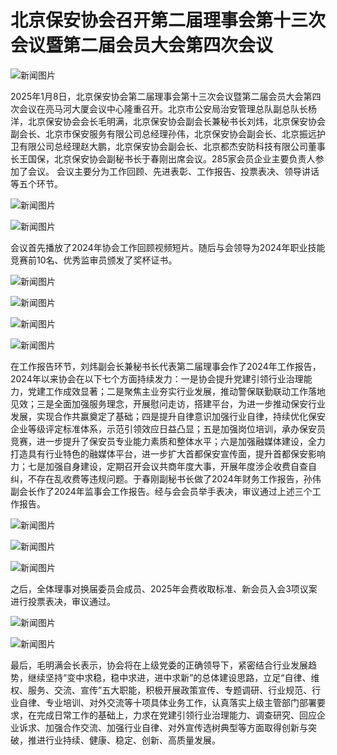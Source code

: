# 北京保安协会召开第二届理事会第十三次会议暨第二届会员大会第四次会议
 
![新闻图片](http://static.ztmagroup.com/data/images/1741443233876.png)

2025年1月8日，北京保安协会第二届理事会第十三次会议暨第二届会员大会第四次会议在亮马河大厦会议中心隆重召开。北京市公安局治安管理总队副总队长杨洋，北京保安协会会长毛明满，北京保安协会副会长兼秘书长刘炜，北京保安协会副会长、北京市保安服务有限公司总经理孙伟，北京保安协会副会长、北京振远护卫有限公司总经理赵大鹏，北京保安协会副会长、北京都杰安防科技有限公司董事长王国保，北京保安协会副秘书长于春刚出席会议。285家会员企业主要负责人参加了会议。
会议主要分为工作回顾、先进表彰、工作报告、投票表决、领导讲话等五个环节。
 
![新闻图片](http://static.ztmagroup.com/data/images/1741443237973.png)

![新闻图片](http://static.ztmagroup.com/data/images/1741443242376.png)
 
会议首先播放了2024年协会工作回顾视频短片。随后与会领导为2024年职业技能竞赛前10名、优秀监审员颁发了奖杯证书。

![新闻图片](http://static.ztmagroup.com/data/images/1741443247358.png)

![新闻图片](http://static.ztmagroup.com/data/images/1741443251032.png)

![新闻图片](http://static.ztmagroup.com/data/images/1741443254714.png)

![新闻图片](http://static.ztmagroup.com/data/images/1741443258606.png)


在工作报告环节，刘炜副会长兼秘书长代表第二届理事会作了2024年工作报告，2024年以来协会在以下七个方面持续发力：一是协会提升党建引领行业治理能力，党建工作成效显著；二是聚焦主业夯实行业发展，推动警保联勤联动工作落地见效；三是全面加强服务理念，开展慰问走访，搭建平台，为进一步推动保安行业发展，实现合作共赢奠定了基础；四是提升自律意识加强行业自律，持续优化保安企业等级评定标准体系，示范引领效应日益凸显；五是加强岗位培训，承办保安员竞赛，进一步提升了保安员专业能力素质和整体水平；六是加强融媒体建设，全力打造具有行业特色的融媒体平台，进一步扩大首都保安宣传面，提升首都保安影响力；七是加强自身建设，定期召开会议共商年度大事，开展年度涉企收费自查自纠，不存在乱收费等违规问题。于春刚副秘书长做了2024年财务工作报告，孙伟副会长作了2024年监事会工作报告。经与会会员举手表决，审议通过上述三个工作报告。
 
![新闻图片](http://static.ztmagroup.com/data/images/1741443262023.png)

![新闻图片](http://static.ztmagroup.com/data/images/1741443266384.png)

![新闻图片](http://static.ztmagroup.com/data/images/1741443271171.png)


之后，全体理事对换届委员会成员、2025年会费收取标准、新会员入会3项议案进行投票表决，审议通过。

![新闻图片](http://static.ztmagroup.com/data/images/1741443278193.png)

![新闻图片](http://static.ztmagroup.com/data/images/1741443282800.png)
 
最后，毛明满会长表示，协会将在上级党委的正确领导下，紧密结合行业发展趋势，继续坚持“变中求稳，稳中求进，进中求新”的总体建设思路，立足“自律、维权、服务、交流、宣传”五大职能，积极开展政策宣传、专题调研、行业规范、行业自律、专业培训、对外交流等十项具体业务工作，认真落实上级主管部门部署要求，在完成日常工作的基础上，力求在党建引领行业治理能力、调查研究、回应企业诉求、加强合作交流、加强行业自律、对外宣传选树典型等方面取得创新与突破，推进行业持续、健康、稳定、创新、高质量发展。